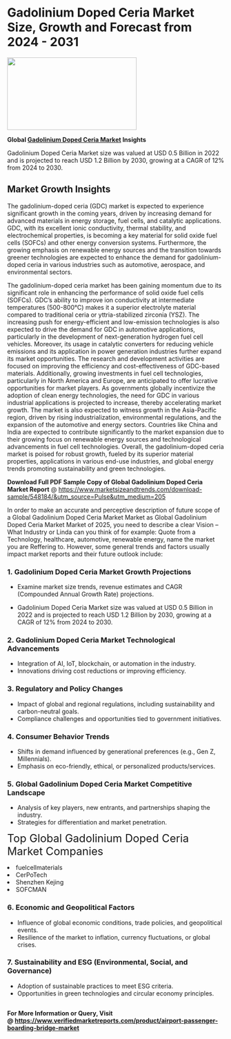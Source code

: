 <H1>Gadolinium Doped Ceria Market Size, Growth and Forecast from 2024 - 2031</H1><img class="aligncenter size-medium wp-image-584254" src="https://thirdeyenews.in/wp-content/uploads/2024/09/Global-Market-Research-300x168.jpeg" alt="" width="300" height="168" /><p><strong>Global&nbsp;<a href="https://www.marketsizeandtrends.com/download-sample/548184/&amp;utm_source=Pulse&amp;utm_medium=205">Gadolinium Doped Ceria Market</a> Insights</strong></p><p>Gadolinium Doped Ceria Market size was valued at USD 0.5 Billion in 2022 and is projected to reach USD 1.2 Billion by 2030, growing at a CAGR of 12% from 2024 to 2030.</p><p><h2>Market Growth Insights</h2> <p>The gadolinium-doped ceria (GDC) market is expected to experience significant growth in the coming years, driven by increasing demand for advanced materials in energy storage, fuel cells, and catalytic applications. GDC, with its excellent ionic conductivity, thermal stability, and electrochemical properties, is becoming a key material for solid oxide fuel cells (SOFCs) and other energy conversion systems. Furthermore, the growing emphasis on renewable energy sources and the transition towards greener technologies are expected to enhance the demand for gadolinium-doped ceria in various industries such as automotive, aerospace, and environmental sectors.</p> <p></p> <p>The gadolinium-doped ceria market has been gaining momentum due to its significant role in enhancing the performance of solid oxide fuel cells (SOFCs). GDC’s ability to improve ion conductivity at intermediate temperatures (500-800°C) makes it a superior electrolyte material compared to traditional ceria or yttria-stabilized zirconia (YSZ). The increasing push for energy-efficient and low-emission technologies is also expected to drive the demand for GDC in automotive applications, particularly in the development of next-generation hydrogen fuel cell vehicles. Moreover, its usage in catalytic converters for reducing vehicle emissions and its application in power generation industries further expand its market opportunities. The research and development activities are focused on improving the efficiency and cost-effectiveness of GDC-based materials. Additionally, growing investments in fuel cell technologies, particularly in North America and Europe, are anticipated to offer lucrative opportunities for market players. As governments globally incentivize the adoption of clean energy technologies, the need for GDC in various industrial applications is projected to increase, thereby accelerating market growth. The market is also expected to witness growth in the Asia-Pacific region, driven by rising industrialization, environmental regulations, and the expansion of the automotive and energy sectors. Countries like China and India are expected to contribute significantly to the market expansion due to their growing focus on renewable energy sources and technological advancements in fuel cell technologies. Overall, the gadolinium-doped ceria market is poised for robust growth, fueled by its superior material properties, applications in various end-use industries, and global energy trends promoting sustainability and green technologies.</p> <p></p><p><span class=""><strong>Download Full PDF Sample Copy of Global Gadolinium Doped Ceria Market Report</strong> @ <a href="https://www.marketsizeandtrends.com/download-sample/548184/&amp;utm_source=Pulse&amp;utm_medium=205" target="_blank">https://www.marketsizeandtrends.com/download-sample/548184/&amp;utm_source=Pulse&amp;utm_medium=205</a></span></p><p>In order to make an accurate and perceptive description of future scope of a Global&nbsp;Gadolinium Doped Ceria Market Market as Global&nbsp;Gadolinium Doped Ceria Market Market of 2025, you need to describe a clear Vision &ndash; What Industry or Linda can you think of for example: Quote from a Technology, healthcare, automotive, renewable energy, name the market you are Reffering to. However, some general trends and factors usually impact market reports and their future outlook include:</p><h3>1.&nbsp;<strong>Gadolinium Doped Ceria Market Growth Projections</strong></h3><ul><li>Examine market size trends, revenue estimates and CAGR (Compounded Annual Growth Rate) projections.</li><li><p>Gadolinium Doped Ceria Market size was valued at USD 0.5 Billion in 2022 and is projected to reach USD 1.2 Billion by 2030, growing at a CAGR of 12% from 2024 to 2030.</p></li></ul><h3>2.&nbsp;<strong>Gadolinium Doped Ceria Market Technological Advancements</strong></h3><ul><li>Integration of AI, IoT, blockchain, or automation in the industry.</li><li>Innovations driving cost reductions or improving efficiency.</li></ul><h3>3.&nbsp;<strong>Regulatory and Policy Changes</strong></h3><ul><li>Impact of global and regional regulations, including sustainability and carbon-neutral goals.</li><li>Compliance challenges and opportunities tied to government initiatives.</li></ul><h3>4.&nbsp;<strong>Consumer Behavior Trends</strong></h3><ul><li>Shifts in demand influenced by generational preferences (e.g., Gen Z, Millennials).</li><li>Emphasis on eco-friendly, ethical, or personalized products/services.</li></ul><h3>5.&nbsp;<strong>Global Gadolinium Doped Ceria Market Competitive Landscape</strong></h3><ul><li>Analysis of key players, new entrants, and partnerships shaping the industry.</li><li>Strategies for differentiation and market penetration.</li></ul><p data-pm-slice="1 1 []"><span style="color: inherit; font-family: inherit; font-size: 25px;">Top Global Gadolinium Doped Ceria Market Companies</span></p><div class="" data-test-id=""><p><li>fuelcellmaterials</li><li> CerPoTech</li><li> Shenzhen Kejing</li><li> SOFCMAN</li></p></div><h3>6.&nbsp;<strong>Economic and Geopolitical Factors</strong></h3><ul><li>Influence of global economic conditions, trade policies, and geopolitical events.</li><li>Resilience of the market to inflation, currency fluctuations, or global crises.</li></ul><h3>7.&nbsp;<strong>Sustainability and ESG (Environmental, Social, and Governance)</strong></h3><ul><li>Adoption of sustainable practices to meet ESG criteria.</li><li>Opportunities in green technologies and circular economy principles.</li></ul><h2><strong style="font-size: 14px;">For More Information or Query, Visit @&nbsp;</strong><a style="background-color: #ffffff; font-size: 14px;" href="https://www.marketsizeandtrends.com/report/gadolinium-doped-ceria-market/" target="_blank">https://www.verifiedmarketreports.com/product/airport-passenger-boarding-bridge-market</a></h2>
